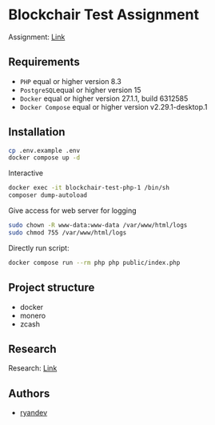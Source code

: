 # Blockchair Test Assignment

Assignment: [Link](assignment.md)

## Requirements
- `PHP` equal or higher version 8.3
- `PostgreSQL`equal or higher version 15
- `Docker` equal or higher version 27.1.1, build 6312585
- `Docker Compose` equal or higher version v2.29.1-desktop.1

## Installation
```bash
cp .env.example .env
docker compose up -d
```

Interactive
```bash
docker exec -it blockchair-test-php-1 /bin/sh
composer dump-autoload
```

Give access for web server for logging
```bash
sudo chown -R www-data:www-data /var/www/html/logs
sudo chmod 755 /var/www/html/logs
```

Directly run script:
```bash
docker compose run --rm php php public/index.php
```

## Project structure
- docker
- monero
- zcash

## Research
Research: [Link](research.md)

## Authors
- [ryandev](https://github.com/ryandevz)